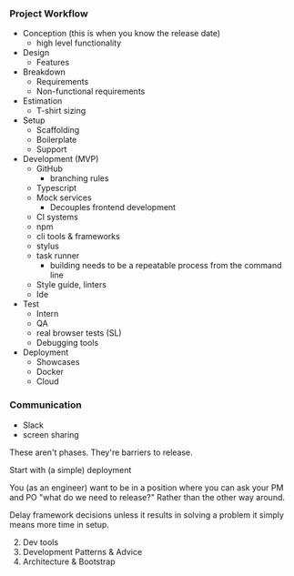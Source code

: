 ### Project Workflow
* Conception (this is when you know the release date)
	* high level functionality
* Design
	* Features
* Breakdown
	* Requirements
	* Non-functional requirements
* Estimation
	* T-shirt sizing
* Setup
	* Scaffolding 
	* Boilerplate
	* Support 
* Development (MVP)
	* GitHub
		* branching rules
	* Typescript
	* Mock services
		 * Decouples frontend development
	* CI systems
	* npm
	* cli tools & frameworks
	* stylus
	* task runner
		* building needs to be a repeatable process from the command line
	 * Style guide, linters
	 * Ide
* Test
	* Intern
	* QA
	* real browser tests (SL)
	* Debugging tools
* Deployment
	* Showcases
	* Docker
	* Cloud

### Communication

* Slack
* screen sharing 

These aren't phases. They're barriers to release.

Start with (a simple) deployment 

You (as an engineer) want to be in a position where you can ask your PM and PO "what do we need to release?" Rather than the other way around.

Delay framework decisions unless it results in solving a problem it simply means more time in setup.
   
2. Dev tools
3. Development Patterns & Advice
4. Architecture & Bootstrap
